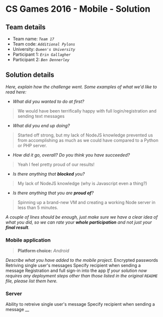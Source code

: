 # CS Games 2016 - Mobile - Solution

## Team details

- Team name: _`Team 17`_
- Team code: _`Additional Pylons`_
- University: _`Queen's University`_
- Participant 1: _`Erin Gallagher`_
- Participant 2: _`Ben Dennerley`_

## Solution details

_Here, explain how the challenge went. Some examples of what we'd like to read here:_
 
- _What did you wanted to do at first?_
> We would have been terrifically happy with full login/registration and sending text messages
- _What did you end up doing?_
> Started off strong, but my lack of NodeJS knowledge prevented us from accomplishing as much as we could have compared to a Python or PHP server.
- _How did it go, overall? Do you think you have succeeded?_
> Yeah I feel pretty proud of our results!
- _Is there anything that **blocked** you?_
> My lack of NodeJS knowledge (why is Javascript even a thing?)
- _Is there anything that you are **proud of**?_
> Spinning up a brand-new VM and creating a working Node server in less than 5 minutes.

_A couple of lines should be enough, just make sure we have a clear idea of what you did, so we can rate your **whole participation** and not just your **final result**._

### Mobile application

> **Platform choice:** _Android_

_Describe what you have added to the mobile project._
Encrypted passwords
Retriving single user's messages
Specify recipient when sending a message
Registration and full sign-in into the app
_If your solution now requires any deployment steps other than those listed in the original `README` file, please list them here._

### Server
Ability to retreive single user's message
Specify recipient when sending a message
__